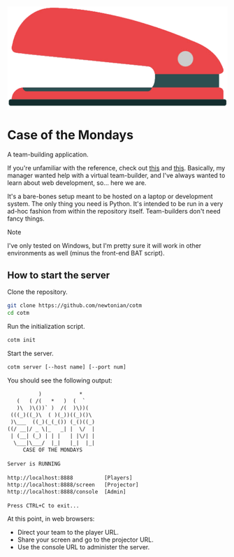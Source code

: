 ![stapler](/public/static/stapler.png)

# Case of the Mondays

A team-building application.

If you're unfamiliar with the reference, check out 
[this](https://www.youtube.com/watch?v=uiik3zS4y4I) and
[this](https://www.youtube.com/watch?v=Q77nwCUc6lk). Basically, my manager
wanted help with a virtual team-builder, and I've always wanted to learn about
web development, so... here we are.

It's a bare-bones setup meant to be hosted on a laptop or development system.
The only thing you need is Python. It's intended to be run in a very ad-hoc
fashion from within the repository itself. Team-builders don't need fancy
things.

> [!NOTE]
> I've only tested on Windows, but I'm pretty sure it will work in other
> environments as well (minus the front-end BAT script).

## How to start the server

Clone the repository.
```sh
git clone https://github.com/newtonian/cotm
cd cotm
```

Run the initialization script.
```sh
cotm init
```

Start the server.
```sh
cotm server [--host name] [--port num]
```

You should see the following output:
```
          )            *     
   (   ( /(   *   )  (  `    
   )\  )\())` )  /(  )\))(   
 (((_)((_)\  ( )(_))((_)()\  
 )\___  ((_)(_(_()) (_()((_) 
((/ __|/ _ \|_   _| |  \/  | 
 | (__| (_) | | |   | |\/| | 
  \___|\___/  |_|   |_|  |_|
     CASE OF THE MONDAYS

Server is RUNNING

http://localhost:8888          [Players]
http://localhost:8888/screen   [Projector]
http://localhost:8888/console  [Admin]

Press CTRL+C to exit...
```

At this point, in web browsers:
* Direct your team to the player URL.
* Share your screen and go to the projector URL.
* Use the console URL to administer the server.
